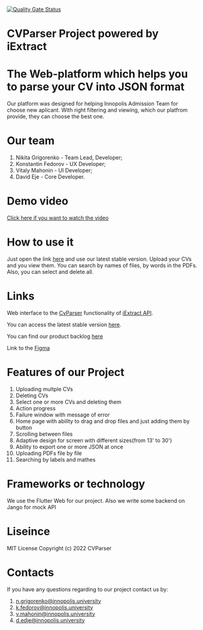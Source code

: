 [![Quality Gate Status](https://ead1-188-130-155-152.eu.ngrok.io/api/project_badges/measure?project=CV-Parser&metric=alert_status&token=squ_06f678c156cb40b9802bf8851850cf92737ee307)](https://ead1-188-130-155-152.eu.ngrok.io/dashboard?id=CV-Parser)

# CVParser Project powered by iExtract
# The Web-platform which helps you to parse your CV into JSON format
Our platform was designed for helping Innopolis Admission Team for choose new aplicant. With right filtering and viewing, which our platfrom provide, they can choose the best one. 


# Our team

1) Nikita Grigorenko - Team Lead, Developer;
2) Konstantin Fedorov - UX Developer;
3) Vitaly Mahonin - UI Developer;
4) David Eje - Core Developer.


# Demo video 

[Click here if you want to watch the video](https://drive.google.com/file/d/1NlFxSv5u5Yoc_tJSou4jfvychnqyA0wh/view?usp=sharing)


# How to use it

Just open the link [here](https://cv-parser-ca402.web.app/#/) and use our latest stable version. 
Upload your CVs and you view them. You can search by names of files, by words in the PDFs. 
Also, you can select and delete all. 


# Links

Web interface to the [CvParser](https://aqueous-anchorage-93443.herokuapp.com/docs#/default/extractCsSkills_CvParser_post) functionality of [iExtract API](https://aqueous-anchorage-93443.herokuapp.com/docs).

You can access the latest stable version [here](https://cv-parser-ca402.web.app/#/).

You can find our product backlog [here](https://github.com/orgs/InnoSWP/projects/14)

Link to the [Figma](https://www.figma.com/file/3KFQasXCKhXR4oCExWReoT/01-CVParser?node-id=0%3A1)


# Features of our Project

1) Uploading multple CVs
2) Deleting CVs
3) Select one or more CVs and deleting them
4) Action progress 
5) Failure window with message of error
6) Home page with ability to drag and drop files and just adding them by button
7) Scrolling between files
8) Adaptive design for screen with different sizes(from 13' to 30')
9) Ability to export one or more JSON at once
10) Uploading PDFs file by file
11) Searching by labels and mathes


# Frameworks or technology

We use the Flutter Web for our project. Also we write some backend on Jango for mock API


# Liseince

MIT License
Copyright (c) 2022 CVParser


# Contacts
If you have any questions regarding to our project contact us by: 
1) n.grigorenko@innopolis.university
2) k.fedorov@innopolis.university
3) v.mahonin@innopolis.university
4) d.edje@innopolis.university
